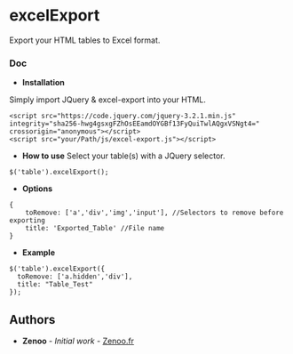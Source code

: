# excelExport

Export your HTML tables to Excel format.

### Doc

* **Installation**

Simply import JQuery & excel-export into your HTML.
```
<script src="https://code.jquery.com/jquery-3.2.1.min.js" integrity="sha256-hwg4gsxgFZhOsEEamdOYGBf13FyQuiTwlAQgxVSNgt4=" crossorigin="anonymous"></script>
<script src="your/Path/js/excel-export.js"></script>	
```
* **How to use**
Select your table(s) with a JQuery selector.
```
$('table').excelExport();
```
* **Options**
```
{
    toRemove: ['a','div','img','input'], //Selectors to remove before exporting
    title: 'Exported_Table' //File name
}
```
* **Example**
```
$('table').excelExport({
  toRemove: ['a.hidden','div'],
  title: "Table_Test"
});
```

## Authors

* **Zenoo** - *Initial work* - [Zenoo.fr](http://zenoo.fr)
